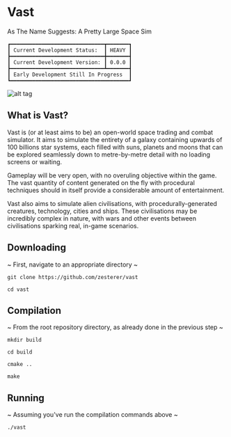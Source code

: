 # Vast
As The Name Suggests: A Pretty Large Space Sim

```
┏━━━━━━━━━━━━━━━━━━━━━━━━━━━━━━┳━━━━━━━┓
┃ Current Development Status:  ┃ HEAVY ┃
┣━━━━━━━━━━━━━━━━━━━━━━━━━━━━━━╋━━━━━━━┫
┃ Current Development Version: ┃ 0.0.0 ┃
┣━━━━━━━━━━━━━━━━━━━━━━━━━━━━━━┻━━━━━━━┫
┃ Early Development Still In Progress  ┃
┗━━━━━━━━━━━━━━━━━━━━━━━━━━━━━━━━━━━━━━┛
```

![alt tag](https://raw.githubusercontent.com/zesterer/vast/master/misc/screen.png "A screenshot of the Vast test rendering scene")

## What is Vast?

Vast is (or at least aims to be) an open-world space trading and combat simulator. It aims to simulate the entirety of a galaxy containing upwards of 100 billions star systems, each filled with suns, planets and moons that can be explored seamlessly down to metre-by-metre detail with no loading screens or waiting.

Gameplay will be very open, with no overuling objective within the game. The vast quantity of content generated on the fly with procedural techniques should in itself provide a considerable amount of entertainment.

Vast also aims to simulate alien civilisations, with procedurally-generated creatures, technology, cities and ships. These civilisations may be incredibly complex in nature, with wars and other events between civilisations sparking real, in-game scenarios.

## Downloading

~ First, navigate to an appropriate directory ~

`git clone https://github.com/zesterer/vast`

`cd vast`

## Compilation

~ From the root repository directory, as already done in the previous step ~

`mkdir build`

`cd build`

`cmake ..`

`make`

## Running

~ Assuming you've run the compilation commands above ~

`./vast`
